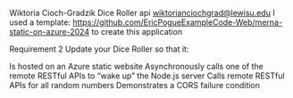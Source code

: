 Wiktoria Cioch-Gradzik Dice Roller api wiktorianciochgrad@lewisu.edu I used a template:
https://github.com/EricPogueExampleCode-Web/merna-static-on-azure-2024 to create this application

Requirement 2 Update your Dice Roller so that it:

Is hosted on an Azure static website Asynchronously calls one of the remote RESTful APIs to “wake up” the Node.js server Calls remote RESTful APIs for all random numbers Demonstrates a CORS failure condition
